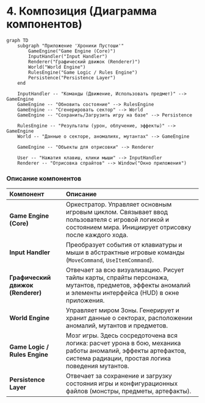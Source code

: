 # 4. Композиция (Диаграмма компонентов)

```mermaid
graph TD
    subgraph "Приложение 'Хроники Пустоши'"
        GameEngine("Game Engine (Core)")
        InputHandler("Input Handler")
        Renderer("Графический движок (Renderer)")
        World("World Engine")
        RulesEngine("Game Logic / Rules Engine")
        Persistence("Persistence Layer")
    end

    InputHandler -- "Команды (Движение, Использовать предмет)" --> GameEngine
    GameEngine -- "Обновить состояние" --> RulesEngine
    GameEngine -- "Сгенерировать сектор" --> World
    GameEngine -- "Сохранить/Загрузить игру на базе" --> Persistence
    
    RulesEngine -- "Результаты (урон, облучение, эффекты)" --> GameEngine
    World -- "Данные о секторе, аномалиях, мутантах" --> GameEngine
    
    GameEngine -- "Объекты для отрисовки" --> Renderer

    User -- "Нажатия клавиш, клики мыши" --> InputHandler
    Renderer -- "Отрисовка спрайтов" --> Window("Окно приложения")
```

### Описание компонентов

| Компонент | Описание |
| :--- | :--- |
| **Game Engine (Core)** | Оркестратор. Управляет основным игровым циклом. Связывает ввод пользователя с игровой логикой и состоянием мира. Инициирует отрисовку после каждого хода. |
| **Input Handler** | Преобразует события от клавиатуры и мыши в абстрактные игровые команды (`MoveCommand`, `UseItemCommand`). |
| **Графический движок (Renderer)** | Отвечает за всю визуализацию. Рисует тайлы карты, спрайты персонажа, мутантов, предметов, эффекты аномалий и элементы интерфейса (HUD) в окне приложения. |
| **World Engine** | Управляет миром Зоны. Генерирует и хранит данные о секторах, расположении аномалий, мутантов и предметов. |
| **Game Logic / Rules Engine** | Мозг игры. Здесь сосредоточена вся логика: расчет урона в бою, механика работы аномалий, эффекты артефактов, система радиации, простая логика поведения мутантов. |
| **Persistence Layer** | Отвечает за сохранение и загрузку состояния игры и конфигурационных файлов (монстры, предметы, артефакты). |
```
